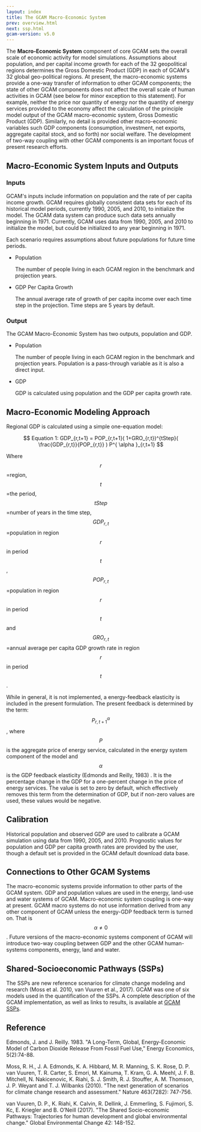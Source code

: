 ```yaml
---
layout: index
title: The GCAM Macro-Economic System
prev: overview.html
next: ssp.html
gcam-version: v5.0 
---
```


The **Macro-Economic System** component of core GCAM sets the overall scale of economic activity for model simulations. Assumptions about population, and per capital income growth for each of the 32 geopolitical regions determines the Gross Domestic Product (GDP) in each of GCAM's 32 global geo-political regions. At present, the macro-economic systems provide a one-way transfer of information to other GCAM components; the state of other GCAM components does not affect the overall scale of human activities in GCAM (see below for minor exception to this statement). For example, neither the price nor quantity of energy nor the quantity of energy services provided to the economy affect the calculation of the principle model output of the GCAM macro-economic system, Gross Domestic Product (GDP). Similarly, no detail is provided other macro-economic variables such GDP components (consumption, investment, net exports, aggregate capital stock, and so forth) nor social welfare. The development of two-way coupling with other GCAM components is an important focus of present research efforts. 

## Macro-Economic System Inputs and Outputs

### Inputs

GCAM's inputs include information on population and the rate of per capita income growth. GCAM requires globally consistent data sets for each of its historical model periods, currently 1990, 2005, and 2010, to initialize the model. The GCAM data system can produce such data sets annually beginning in 1971. Currently, GCAM uses data from 1990, 2005, and 2010 to initialize the model, but could be initialized to any year beginning in 1971.

Each scenario requires assumptions about future populations for future time periods.

* Population

  The number of people living in each GCAM region in the benchmark and projection years.

* GDP Per Capita Growth

  The annual average rate of growth of per capita income over each time step in the projection. Time steps are 5 years by default.
  
### Output
  
The GCAM Macro-Economic System has two outputs, population and GDP. 

* Population

  The number of people living in each GCAM region in the benchmark and projection years. Population is a pass-through variable as it is also a direct input.

* GDP

  GDP is calculated using population and the GDP per capita growth rate.

## Macro-Economic Modeling Approach

Regional GDP is calculated using a simple one-equation model:

$$
Equation 1: GDP_{r,t+1} = POP_{r,t+1}( 1+GRO_{r,t})^{tStep}( \frac{GDP_{r,t}}{POP_{r,t}} ) P^{ \alpha }_{r,t+1}
$$

Where $$r$$=region, $$t$$=the period, $$tStep$$=number of years in the time step, $$GDP_{r,t}$$=population in region $$r$$ in period $$t$$, $$POP_{r,t}$$=population in region $$r$$ in period $$t$$ and $$GRO_{r,t}$$=annual average per capita GDP growth rate in region $$r$$ in period $$t$$.

While in general, it is not implemented, a energy-feedback elasticity is included in the present formulation. The present feedback is determined by the term: $$P^{\alpha}_{r,t+1}$$,  where $$P$$ is the aggregate price of energy service, calculated in the energy system component of the model and $$\alpha$$ is the GDP feedback elasticity (Edmonds and Reilly, 1983) . It is the percentage change in the GDP for a one-percent change in the price of energy services. The value is set to zero by default, which effectively removes this term from the determination of GDP, but if non-zero values are used, these values would be negative.

## Calibration

Historical population and observed GDP are used to calibrate a GCAM simulation using data from 1990, 2005, and 2010. Prognostic values for population and GDP per capita growth rates are provided by the user, though a default set is provided in the GCAM default download data base.

## Connections to Other GCAM Systems 

The macro-economic systems provide information to other parts of the GCAM system. GDP and population values are used in the energy, land-use and water systems of GCAM. Macro-economic system coupling is one-way at present. GCAM macro systems do not use information derived from any other component of GCAM unless the energy-GDP feedback term is turned on. That is $$\alpha\neq0$$. Future versions of the macro-economic systems component of GCAM will introduce two-way coupling between GDP and the other GCAM human-systems components, energy, land and water.

## Shared-Socioeconomic Pathways (SSPs)

The SSPs are new reference scenarios for climate change modeling and research (Moss et al. 2010, van Vuuren et al., 2017). GCAM was one of six models used in the quantification of the SSPs. A complete description of the GCAM implementation, as well as links to results, is available at [GCAM SSPs](ssp.html).


## Reference

Edmonds, J. and J. Reilly. 1983. "A Long-Term, Global, Energy-Economic Model of Carbon Dioxide Release From Fossil Fuel Use," Energy Economics, 5(2):74-88.

Moss, R. H., J. A. Edmonds, K. A. Hibbard, M. R. Manning, S. K. Rose, D. P. van Vuuren, T. R. Carter, S. Emori, M. Kainuma, T. Kram, G. A. Meehl, J. F. B. Mitchell, N. Nakicenovic, K. Riahi, S. J. Smith, R. J. Stouffer, A. M. Thomson, J. P. Weyant and T. J. Wilbanks (2010). "The next generation of scenarios for climate change research and assessment." Nature 463(7282): 747-756.

van Vuuren, D. P., K. Riahi, K. Calvin, R. Dellink, J. Emmerling, S. Fujimori, S. Kc, E. Kriegler and B. O’Neill (2017). "The Shared Socio-economic Pathways: Trajectories for human development and global environmental change." Global Environmental Change 42: 148-152.
